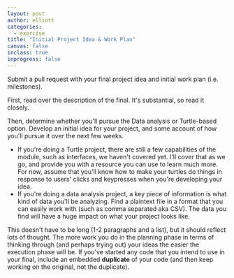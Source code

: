 ```yaml
---
layout: post
author: elliott
categories:
  - exercise
title: "Initial Project Idea & Work Plan"
canvas: false
inclass: true
inprogress: false
---
```



Submit a pull request with your final project idea and initial work plan (i.e. milestones).

First, read over the description of the final. It's substantial, so read it closely.

Then, determine whether you'll pursue the Data analysis or Turtle-based option. Develop an initial idea for your project, and some account of how you'll pursue it over the next few weeks.

* If you're doing a Turtle project, there are still a few capabilities of the module, such as interfaces, we haven't covered yet. I'll cover that as we go, and provide you with a resource you can use to learn much more. For now, assume that you'll know how to make your turtles do things in response to users' clicks and keypresses when you're developing your idea.
* If you're doing a data analysis project, a key piece of information is what kind of data you'll be analyzing. Find a plaintext file in a format that you can easily work with (such as comma separated aka CSV). The data you find will have a huge impact on what your project looks like.

This doesn't have to be long (1-2 paragraphs and a list), but it should reflect lots of thought. The
more work you do in the planning phase in terms of thinking through (and perhaps trying out) your ideas
the easier the execution phase will be.  If you've started any code that you intend to use in 
your final, include an embedded **duplicate** of your code (and then keep working on the original, not the duplicate).

